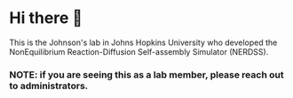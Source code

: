 # Hi there 👋

This is the Johnson's lab in Johns Hopkins University who developed the NonEquilibrium Reaction-Diffusion Self-assembly Simulator (NERDSS).

### NOTE: if you are seeing this as a lab member, please reach out to administrators.



<!--
JohnsonBiophysicsLab/.github is a special repository.

Create a /profile/README.md and it will appear on the organization's profile.

**Here are some ideas to get you started:**

🙋‍♀️ A short introduction - what is your organization all about?
🌈 Contribution guidelines - how can the community get involved?
👩‍💻 Useful resources - where can the community find your docs? Is there anything else the community should know?
🍿 Fun facts - what does your team eat for breakfast?
🧙 Remember, you can do mighty things with the power of [Markdown](https://docs.github.com/github/writing-on-github/getting-started-with-writing-and-formatting-on-github/basic-writing-and-formatting-syntax)
-->
